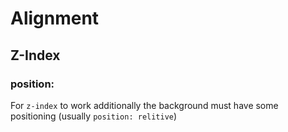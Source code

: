 # Alignment

## Z-Index

### position:

For `z-index` to work additionally the background must have some positioning (usually `position: relitive`)


